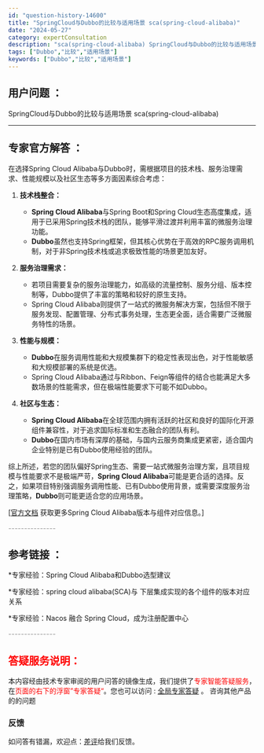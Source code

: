```yaml
---
id: "question-history-14600"
title: "SpringCloud与Dubbo的比较与适用场景 sca(spring-cloud-alibaba)"
date: "2024-05-27"
category: expertConsultation
description: "sca(spring-cloud-alibaba) SpringCloud与Dubbo的比较与适用场景"
tags: ["Dubbo","比较","适用场景"]
keywords: ["Dubbo","比较","适用场景"]
---
```


## 用户问题 ： 
 SpringCloud与Dubbo的比较与适用场景 sca(spring-cloud-alibaba) 

---------------
## 专家官方解答 ：

在选择Spring Cloud Alibaba与Dubbo时，需根据项目的技术栈、服务治理需求、性能规模以及社区生态等多方面因素综合考虑：

1. **技术栈整合：**
   - **Spring Cloud Alibaba**与Spring Boot和Spring Cloud生态高度集成，适用于已采用Spring技术栈的团队，能够平滑过渡并利用丰富的微服务治理功能。
   - **Dubbo**虽然也支持Spring框架，但其核心优势在于高效的RPC服务调用机制，对于非Spring技术栈或追求极致性能的场景更加友好。

2. **服务治理需求：**
   - 若项目需要复杂的服务治理能力，如高级的流量控制、服务分组、版本控制等，Dubbo提供了丰富的策略和较好的原生支持。
   - Spring Cloud Alibaba则提供了一站式的微服务解决方案，包括但不限于服务发现、配置管理、分布式事务处理，生态更全面，适合需要广泛微服务特性的场景。

3. **性能与规模：**
   - **Dubbo**在服务调用性能和大规模集群下的稳定性表现出色，对于性能敏感和大规模部署的系统是优选。
   - Spring Cloud Alibaba通过与Ribbon、Feign等组件的结合也能满足大多数场景的性能需求，但在极端性能要求下可能不如Dubbo。

4. **社区与生态：**
   - **Spring Cloud Alibaba**在全球范围内拥有活跃的社区和良好的国际化开源组件兼容性，对于追求国际标准和生态融合的团队有利。
   - **Dubbo**在国内市场有深厚的基础，与国内云服务商集成更紧密，适合国内企业特别是已有Dubbo使用经验的团队。

综上所述，若您的团队偏好Spring生态、需要一站式微服务治理方案，且项目规模与性能要求不是极端严苛，**Spring Cloud Alibaba**可能是更合适的选择。反之，如果项目特别强调服务调用性能、已有Dubbo使用背景，或需要深度服务治理策略，**Dubbo**则可能更适合您的应用场景。

[[官方文档](https://sca.aliyun.com/docs/2023/overview/version-explain/) 获取更多Spring Cloud Alibaba版本与组件对应信息。]


<font color="#949494">---------------</font> 


## 参考链接 ：

*专家经验：Spring Cloud Alibaba和Dubbo选型建议 
 
 *专家经验：spring cloud alibaba(SCA)与 下层集成实现的各个组件的版本对应关系 
 
 *专家经验：Nacos 融合 Spring Cloud，成为注册配置中心 


 <font color="#949494">---------------</font> 
 


## <font color="#FF0000">答疑服务说明：</font> 

本内容经由技术专家审阅的用户问答的镜像生成，我们提供了<font color="#FF0000">专家智能答疑服务</font>，在<font color="#FF0000">页面的右下的浮窗”专家答疑“</font>。您也可以访问 : [全局专家答疑](https://opensource.alibaba.com/chatBot) 。 咨询其他产品的的问题

### 反馈
如问答有错漏，欢迎点：[差评](https://ai.nacos.io/user/feedbackByEnhancerGradePOJOID?enhancerGradePOJOId=14607)给我们反馈。
